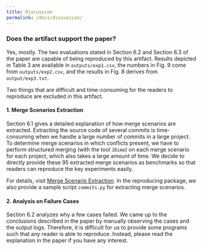 ```yaml
---
title: Discussion
permalink: /docs/discussion/
---
```


### Does the artifact support the paper?

Yes, mostly.
The two evaluations stated in Section 6.2 and Section 6.3 of the paper are capable of 
being reproduced by this artifact.
Results depicted in Table 3 are available in `outputs/exp1.csv`, 
the numbers in Fig. 9 come from `outputs/exp2.csv`,
and the results in Fig. 8 derives from `output/exp3.txt`.

Two things that are difficult and time-consuming for the readers to reproduce 
are excluded in this artifact.

#### 1. Merge Scenarios Extraction

Section 6.1 gives a detailed explanation of how merge scenarios are extracted.
Extracting the source code of several commits is time-consuming 
when we handle a large number of commits in a large project.
To determine merge scenarios in which conflicts present, we have to perform structured merging 
(with the tool `JDime`) on each merge scenario for each project, 
which also takes a large amount of time.
We decide to directly provide these 95 extracted merge scenarios as benchmarks so that 
readers can reproduce the key experiments easily.

For details, visit
<a href="{{ '/docs/ms-extract' | prepend: site.baseurl }}">Merge Scenario Extraction</a>.
In the reproducing package,
we also provide a sample script `commits.py` for extracting merge scenarios.

#### 2. Analysis on Failure Cases

Section 6.2 analyzes why a few cases failed.
We came up to the conclusions described in the paper by manually observing the cases 
and the output logs.
Therefore, it is difficult for us to provide some programs such that any reader is able to 
reproduce. 
Instead, please read the explanation in the paper if you have any interest.
